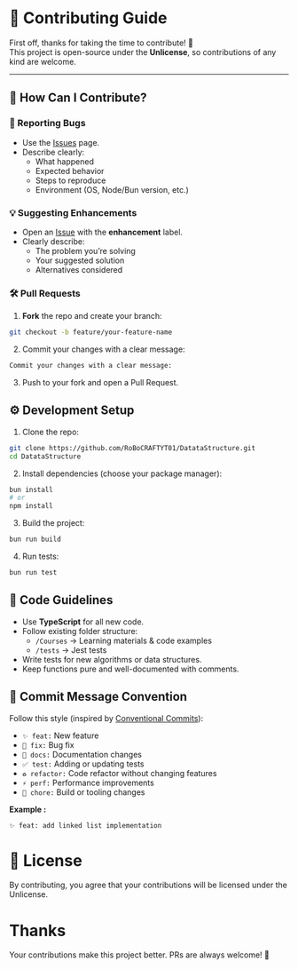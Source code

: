 # 🤝 Contributing Guide

First off, thanks for taking the time to contribute! 🎉  
This project is open-source under the **Unlicense**, so contributions of any kind are welcome.

---

## 📌 How Can I Contribute?

### 🐛 Reporting Bugs
- Use the [Issues](../../issues) page.
- Describe clearly:
  - What happened
  - Expected behavior
  - Steps to reproduce
  - Environment (OS, Node/Bun version, etc.)

### 💡 Suggesting Enhancements
- Open an [Issue](../../issues) with the **enhancement** label.
- Clearly describe:
  - The problem you’re solving
  - Your suggested solution
  - Alternatives considered

### 🛠️ Pull Requests
1. **Fork** the repo and create your branch:
```bash
git checkout -b feature/your-feature-name
```

2. Commit your changes with a clear message:
```bash
Commit your changes with a clear message:
```

3. Push to your fork and open a Pull Request.


## ⚙️ Development Setup
1. Clone the repo:
```bash
git clone https://github.com/RoBoCRAFTYT01/DatataStructure.git
cd DatataStructure
```

2. Install dependencies (choose your package manager):
```bash
bun install
# or
npm install
```

3. Build the project:
```bash
bun run build
```

4. Run tests:
```bash
bun run test
```

## 📏 Code Guidelines
- Use **TypeScript** for all new code.
- Follow existing folder structure:
    - `/Courses` → Learning materials & code examples
    - `/tests` → Jest tests
- Write tests for new algorithms or data structures.
- Keep functions pure and well-documented with comments.

## 🧪 Commit Message Convention
Follow this style (inspired by [Conventional Commits](https://www.conventionalcommits.org/en/v1.0.0/)):
- `✨ feat:` New feature
- `🐛 fix:` Bug fix
- `📝 docs:` Documentation changes
- `✅ test:` Adding or updating tests
- `♻️ refactor:` Code refactor without changing features
- `⚡ perf:` Performance improvements
- `🔧 chore:` Build or tooling changes

**Example :**
```
✨ feat: add linked list implementation
```

# 📜 License

By contributing, you agree that your contributions will be licensed under the Unlicense.

# Thanks
Your contributions make this project better. PRs are always welcome! 🚀